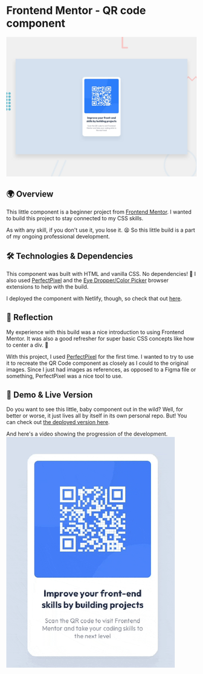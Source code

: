 # Frontend Mentor - QR code component

![Design preview for the QR code component coding challenge](./Project%20Requirements/design/desktop-preview.jpg)

## 🌍 Overview

This little component is a beginner project from [Frontend Mentor](https://www.frontendmentor.io/challenges/qr-code-component-iux_sIO_H/hub). I wanted to build this project to stay connected to my CSS skills.

As with any skill, if you don't use it, you lose it. 😫 So this little build is a part of my ongoing professional development.

## 🛠️ Technologies & Dependencies

This component was built with HTML and vanilla CSS. No dependencies! 🥳
I also used [PerfectPixel](https://www.welldonecode.com/perfectpixel/) and the [Eye Dropper/Color Picker](https://eyedropper.org/) browser extensions to help with the build.

I deployed the component with Netlify, though, so check that out [here](https://visionary-croquembouche-31b073.netlify.app/).

## 🤔 Reflection

My experience with this build was a nice introduction to using Frontend Mentor. It was also a good refresher for super basic CSS concepts like how to center a div. 🫠

With this project, I used [PerfectPixel](https://www.welldonecode.com/perfectpixel/) for the first time. I wanted to try to use it to recreate the QR Code component as closely as I could to the original images. Since I just had images as references, as opposed to a Figma file or something, PerfectPixel was a nice tool to use.

## 👀 Demo & Live Version

Do you want to see this little, baby component out in the wild? Well, for better or worse, it just lives all by itself in its own personal repo. But! You can check out [the deployed version here](https://visionary-croquembouche-31b073.netlify.app/).

And here's a video showing the progression of the development.
![a video showing the progression of the development.](./dev-gif.gif)
